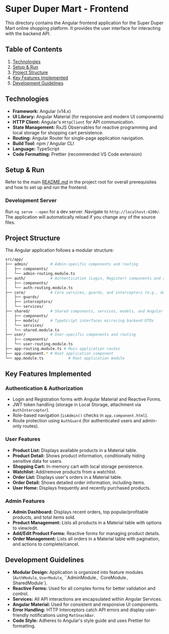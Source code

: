 # Super Duper Mart - Frontend

This directory contains the Angular frontend application for the Super Duper Mart online shopping platform. It provides the user interface for interacting with the backend API.

## Table of Contents

1.  [Technologies](#technologies)
2.  [Setup & Run](#setup--run)
3.  [Project Structure](#project-structure)
4.  [Key Features Implemented](#key-features-implemented)
5.  [Development Guidelines](#development-guidelines)

## Technologies

* **Framework:** Angular (v14.x)
* **UI Library:** Angular Material (for responsive and modern UI components)
* **HTTP Client:** Angular's `HttpClient` for API communication.
* **State Management:** RxJS Observables for reactive programming and local storage for shopping cart persistence.
* **Routing:** Angular Router for single-page application navigation.
* **Build Tool:** npm / Angular CLI
* **Language:** TypeScript
* **Code Formatting:** Prettier (recommended VS Code extension)

## Setup & Run

Refer to the main [README.md](../README.md) in the project root for overall prerequisites and how to set up and run the frontend.

### Development Server

Run `ng serve --open` for a dev server. Navigate to `http://localhost:4200/`. The application will automatically reload if you change any of the source files.

## Project Structure

The Angular application follows a modular structure:
```bash
src/app/
├── admin/          # Admin-specific components and routing
│   ├── components/
│   └── admin-routing.module.ts
├── auth/           # Authentication (Login, Register) components and routing
│   ├── components/
│   └── auth-routing.module.ts
├── core/           # Core services, guards, and interceptors (e.g., AuthService, AuthGuard, AuthInterceptor)
│   ├── guards/
│   ├── interceptors/
│   └── services/
├── shared/         # Shared components, services, models, and Angular Material modules
│   ├── components/
│   ├── models/     # TypeScript interfaces mirroring backend DTOs
│   └── services/
│   └── shared.module.ts
├── user/           # User-specific components and routing
│   ├── components/
│   └── user-routing.module.ts
├── app-routing.module.ts # Main application routes
├── app.component.* # Root application component
└── app.module.ts           # Root application module
```

## Key Features Implemented

### Authentication & Authorization

* Login and Registration forms with Angular Material and Reactive Forms.
* JWT token handling (storage in Local Storage, attachment via `AuthInterceptor`).
* Role-based navigation (`isAdmin()` checks in `app.component.html`).
* Route protection using `AuthGuard` (for authenticated users and admin-only routes).

### User Features

* **Product List:** Displays available products in a Material table.
* **Product Detail:** Shows product information, conditionally hiding sensitive data for users.
* **Shopping Cart:** In-memory cart with local storage persistence.
* **Watchlist:** Add/remove products from a watchlist.
* **Order List:** Displays user's orders in a Material table.
* **Order Detail:** Shows detailed order information, including items.
* **User Home:** Displays frequently and recently purchased products.

### Admin Features

* **Admin Dashboard:** Displays recent orders, top popular/profitable products, and total items sold.
* **Product Management:** Lists all products in a Material table with options to view/edit.
* **Add/Edit Product Forms:** Reactive forms for managing product details.
* **Order Management:** Lists all orders in a Material table with pagination, and actions to complete/cancel.

## Development Guidelines

* **Modular Design:** Application is organized into feature modules (`AuthModule`, `UserModule`, ``AdminModule`, `CoreModule`, `SharedModule`).
* **Reactive Forms:** Used for all complex forms for better validation and control.
* **Services:** All API interactions are encapsulated within Angular Services.
* **Angular Material:** Used for consistent and responsive UI components.
* **Error Handling:** HTTP Interceptors catch API errors and display user-friendly notifications using `MatSnackBar`.
* **Code Style:** Adheres to Angular's style guide and uses Prettier for formatting.
